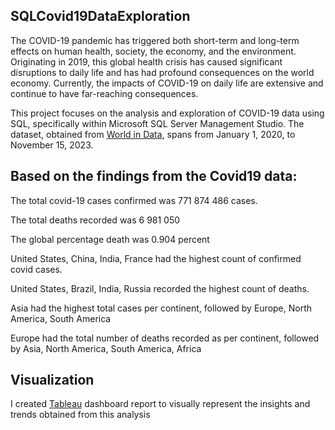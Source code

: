## SQLCovid19DataExploration
The COVID-19 pandemic has triggered both short-term and long-term effects on human health, society, the economy, and the environment. Originating in 2019, this global health crisis has caused significant disruptions to daily life and has had profound consequences on the world economy.
Currently, the impacts of COVID-19 on daily life are extensive and continue to have far-reaching consequences.

This project focuses on the analysis and exploration of COVID-19 data using SQL, specifically within Microsoft SQL Server Management Studio. The dataset, obtained from [World in Data](https://ourworldindata.org/covid-deaths), spans from January 1, 2020, to November 15, 2023.

## Based on the findings from the Covid19 data:

The total covid-19 cases confirmed was 771 874 486 cases.

The total deaths recorded was 6 981 050

The global percentage death was 0.904 percent 

United States, China, India, France had the highest count of confirmed covid cases.

United States, Brazil, India, Russia  recorded the highest count of deaths.

Asia had the highest total cases per continent, followed by Europe, North America, South America

Europe had the total number of deaths recorded as per continent, followed by Asia, North America, South America, Africa

## Visualization
I created [Tableau](https://public.tableau.com/app/profile/alina.domina/viz/Covidvisualization_17010201503350/Dashboard1) dashboard report to visually represent the insights and trends obtained from this analysis
